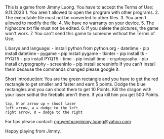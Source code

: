 This is a game from Jimmy Luong. You have to accept the Terms of Use: 9.11.2023
    1. You aren´t allowed to open the program with other programs.
    2. The executable file must not be converted to other files.
    3. You aren´t allowed to modify the file.
    4. We have no warranty on your device.
    5. The highscore.txt file must not be edited.
    6. If you delete the pictures, the game won't work.
    7. You can't send this game to someone without the Terms of Use.

Libarys and language:
    - install python from python.org
    - datetime - pip install datetime
    - pygame - pip install pygame
    - tkinter - pip install tk
    - PYQT5 - pip install PYQT5
    - time - pip install time
    - cryptography - pip install cryptography
    - screeninfo - pip install screeninfo
If you can't install them because the commands changed please google it.
    

Short Introduction:
    You are the green rectangle and you have to get the red rectangle to get smaller and faster and earn 5 points. Dodge the blue rectangles and you can shoot         them to get 10 Points. Kill the dragon with your laser sothat the fireballs aren't there. If you kill him you get 500 Points.

    tap, W or arrow up = shoot laser
    left arrow, a = dodge to the left
    right arrow, d = dodge to the right

For tips please contact:
nguyenhungjimmy.luong@yahoo.com

Happy playing from Jimmy.
